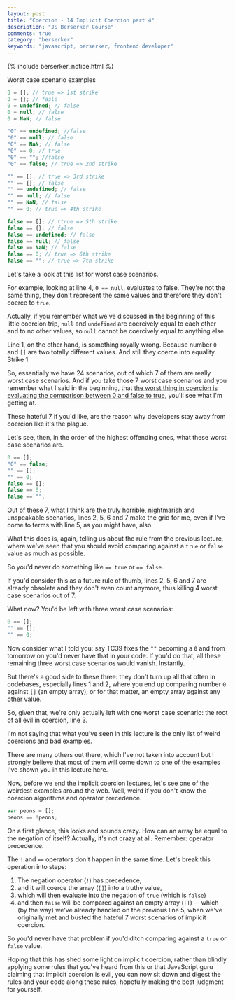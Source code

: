 ```yaml
---
layout: post
title: "Coercion - 14 Implicit Coercion part 4"
description: "JS Berserker Course"
comments: true
category: "berserker"
keywords: "javascript, berserker, frontend developer"
---
```


{% include berserker_notice.html %}

Worst case scenario examples

```javascript
0 = []; // true => 1st strike
0 = {}; // fasle
0 = undefined; // false
0 = null; // false
0 = NaN; // false

"0" == undefined; //false
"0" == null; // false
"0" == NaN; // false
"0" == 0; // true
"0" == ""; //false
"0" == false; // true => 2nd strike

"" == []; // true => 3rd strike
"" == {}; // false
"" == undefined; // false
"" == null; // false
"" == NaN; // false
"" == 0; // true => 4th strike

false == []; // ttrue => 5th strike
false == {}; // false
false == undefined; // false
false == null; // false
false == NaN; // false
false == 0; // true => 6th strike
false == ""; // true => 7th strike
```

Let's take a look at this list for worst case scenarios.

For example, looking at line 4, ```0 == null```, evaluates to false. They're not the same thing, they don't represent the same values and therefore they don't coerce to ```true```.

Actually, if you remember what we've discussed in the beginning of this little coercion trip, ```null``` and ```undefined``` are coercively equal to each other and to no other values, so ```null``` cannot be coercively equal to anything else.

Line 1, on the other hand, is something royally wrong. Because number ```0``` and ```[]``` are two totally different values. And still they coerce into equality. Strike 1.

So, essentially we have 24 scenarios, out of which 7 of them are really worst case scenarios. And if you take those 7 worst case scenarios and you remember what I said in the beginning, that <u>the worst thing in coercion is evaluating the comparison between 0 and false to true</u>, you'll see what I'm getting at.

These hateful 7 if you'd like, are the reason why developers stay away from coercion like it's the plague.

Let's see, then, in the order of the highest offending ones, what these worst case scenarios are.

```javascript
0 == [];
"0" == false;
"" == [];
"" == 0;
false == [];
false == 0;
false == "";
```

Out of these 7, what I think are the truly horrible, nightmarish and unspeakable scenarios, lines 2, 5, 6 and 7 make the grid for me, even if I've come to terms with line 5, as you might have, also.

What this does is, again, telling us about the rule from the previous lecture, where we've seen that you should avoid comparing against a ```true``` or ```false``` value as much as possible.

So you'd never do something like ```== true``` or ```== false```.

If you'd consider this as a future rule of thumb, lines 2, 5, 6 and 7 are already obsolete and they don't even count anymore, thus killing 4 worst case scenarios out of 7.

What now? You'd be left with three worst case scenarios:

```javascript
0 == [];
"" == [];
"" == 0;
```

Now consider what I told you: say TC39 fixes the ```""``` becoming a ```0``` and from tomorrow on you'd never have that in your code. If you'd do that, all these remaining three worst case scenarios would vanish. Instantly.

But there's a good side to these three: they don't turn up all that often in codebases, especially lines 1 and 2, where you end up comparing number ```0``` against ```[]``` (an empty array), or for that matter, an empty array against any other value.

So, given that, we're only actually left with one worst case scenario: the root of all evil in coercion, line 3.

I'm not saying that what you've seen in this lecture is the only list of weird coercions and bad examples.

There are many others out there, which I've not taken into account but I strongly believe that most of them will come down to one of the examples I've shown you in this lecture here.

Now, before we end the implicit coercion lectures, let's see one of the weirdest examples around the web. Well, weird if you don't know the coercion algorithms and operator precedence.

```javascript
var peons = [];
peons == !peons;
```

On a first glance, this looks and sounds crazy. How can an array be equal to the negation of itself? Actually, it's not crazy at all. Remember: operator precedence.

The ```!``` and ```==``` operators don't happen in the same time. Let's break this operation into steps:

1. The negation operator (```!```) has precedence,
2. and it will coerce the array (```[]```) into a truthy value,
3. which will then evaluate into the negation of ```true``` (which is ```false```)
4. and then ```false``` will be compared against an empty array (```[]```) -- which (by the way) we've already handled on the previous line 5, when we've originally met and busted the hateful 7 worst scenarios of implicit coercion.

So you'd never have that problem if you'd ditch comparing against a ```true``` or ```false``` value.

Hoping that this has shed some light on implicit coercion, rather than blindly applying some rules that you've heard from this or that JavaScript guru claiming that implicit coercion is evil, you can now sit down and digest the rules and your code along these rules, hopefully making the best judgment for yourself.
